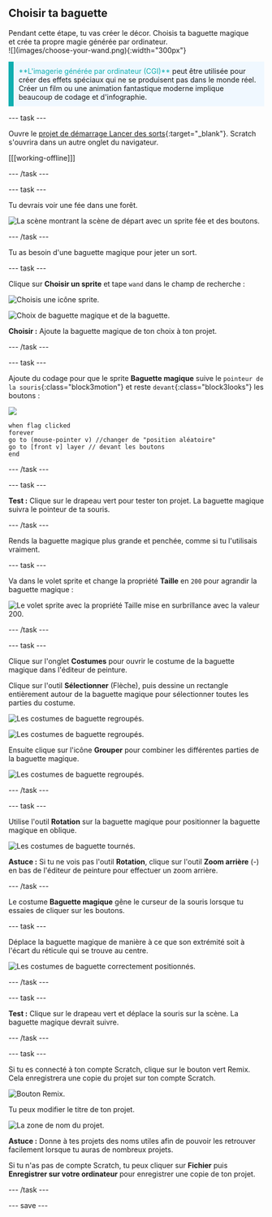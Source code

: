 ## Choisir ta baguette

<div style="display: flex; flex-wrap: wrap">
<div style="flex-basis: 200px; flex-grow: 1; margin-right: 15px;">
Pendant cette étape, tu vas créer le décor. Choisis ta baguette magique et crée ta propre magie générée par ordinateur.
  
</div>
<div>
![](images/choose-your-wand.png){:width="300px"}
</div>
</div>

<p style="border-left: solid; border-width:10px; border-color: #0faeb0; background-color: aliceblue; padding: 10px;">
<span style="color: #0faeb0">**L'imagerie générée par ordinateur (CGI)**</span> peut être utilisée pour créer des effets spéciaux qui ne se produisent pas dans le monde réel. Créer un film ou une animation fantastique moderne implique beaucoup de codage et d'infographie.
</p>

--- task ---

Ouvre le [projet de démarrage Lancer des sorts](https://scratch.mit.edu/projects/660082237/editor){:target="_blank"}. Scratch s'ouvrira dans un autre onglet du navigateur.

[[[working-offline]]]

--- /task ---

--- task ---

Tu devrais voir une fée dans une forêt.

![La scène montrant la scène de départ avec un sprite fée et des boutons.](images/starter-project.png)

--- /task ---

Tu as besoin d'une baguette magique pour jeter un sort.

--- task ---

Clique sur **Choisir un sprite** et tape `wand` dans le champ de recherche :

![Choisis une icône sprite.](images/choose-a-sprite.png)

![Choix de baguette magique et de la baguette.](images/wand-sprite-options.png)

**Choisir :** Ajoute la baguette magique de ton choix à ton projet.

--- /task ---

--- task ---

Ajoute du codage pour que le sprite **Baguette magique** suive le `pointeur de la souris`{:class="block3motion"} et reste `devant`{:class="block3looks"} les boutons :

![](images/wand-sprite-icon.png)

```blocks3
when flag clicked
forever
go to (mouse-pointer v) //changer de "position aléatoire"     
go to [front v] layer // devant les boutons
end
```

--- /task ---

--- task ---

**Test :** Clique sur le drapeau vert pour tester ton projet. La baguette magique suivra le pointeur de ta souris.

--- /task ---

Rends la baguette magique plus grande et penchée, comme si tu l'utilisais vraiment.

--- task ---

Va dans le volet sprite et change la propriété **Taille** en `200` pour agrandir la baguette magique :

![Le volet sprite avec la propriété Taille mise en surbrillance avec la valeur 200.](images/size-property.png)

--- /task ---

--- task ---

Clique sur l'onglet **Costumes** pour ouvrir le costume de la baguette magique dans l'éditeur de peinture.

Clique sur l'outil **Sélectionner** (Flèche), puis dessine un rectangle entièrement autour de la baguette magique pour sélectionner toutes les parties du costume.

![Les costumes de baguette regroupés.](images/the-select-tool.png)

![Les costumes de baguette regroupés.](images/grouped-costumes.png)

Ensuite clique sur l'icône **Grouper** pour combiner les différentes parties de la baguette magique.

![Les costumes de baguette regroupés.](images/group-icon.png)

--- /task ---

--- task ---

Utilise l'outil **Rotation** sur la baguette magique pour positionner la baguette magique en oblique.

![Les costumes de baguette tournés.](images/rotated-wands.png)

**Astuce :** Si tu ne vois pas l'outil **Rotation**, clique sur l'outil **Zoom arrière** (-) en bas de l'éditeur de peinture pour effectuer un zoom arrière.

--- /task ---

Le costume **Baguette magique** gêne le curseur de la souris lorsque tu essaies de cliquer sur les boutons.

--- task ---

Déplace la baguette magique de manière à ce que son extrémité soit à l'écart du réticule qui se trouve au centre.

![Les costumes de baguette correctement positionnés.](images/positioned-wands.png)

--- /task ---

--- task ---

**Test :** Clique sur le drapeau vert et déplace la souris sur la scène. La baguette magique devrait suivre.

--- /task ---

--- task ---

Si tu es connecté à ton compte Scratch, clique sur le bouton vert Remix. Cela enregistrera une copie du projet sur ton compte Scratch.

![Bouton Remix.](images/remix-button.png)

Tu peux modifier le titre de ton projet.

![La zone de nom du projet.](images/project-name.png)

**Astuce :** Donne à tes projets des noms utiles afin de pouvoir les retrouver facilement lorsque tu auras de nombreux projets.

Si tu n'as pas de compte Scratch, tu peux cliquer sur **Fichier** puis **Enregistrer sur votre ordinateur** pour enregistrer une copie de ton projet.

--- /task ---

--- save ---
